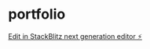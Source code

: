 # portfolio

[Edit in StackBlitz next generation editor ⚡️](https://stackblitz.com/~/github.com/thelastmileai/portfolio)